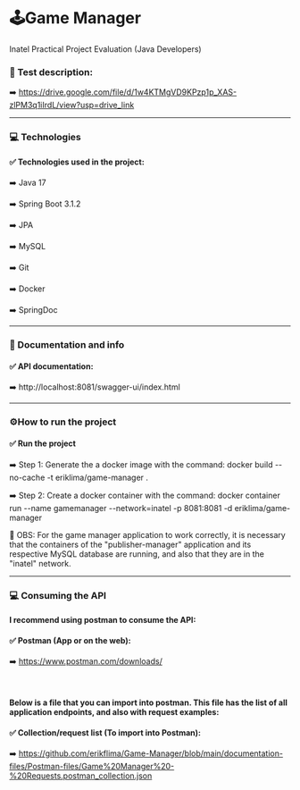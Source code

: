 # 🕹️Game Manager

Inatel Practical Project Evaluation (Java Developers)

### 📝 Test description:
  ➡️ https://drive.google.com/file/d/1w4KTMgVD9KPzp1p_XAS-zlPM3q1iIrdL/view?usp=drive_link

---

### 💻 Technologies

#### ✅ Technologies used in the project:

  ➡️ Java 17
  
  ➡️ Spring Boot 3.1.2
  
  ➡️ JPA
  
  ➡️ MySQL
 
  ➡️ Git
  
  ➡️ Docker
  
  ➡️ SpringDoc  
  
---

### 📝 Documentation and info

#### ✅ API documentation:
 
  ➡️ http://localhost:8081/swagger-ui/index.html
 
---

### ⚙️How to run the project

#### ✅ Run the project

  ➡️ Step 1: Generate the a docker image with the command:
  	docker build --no-cache -t eriklima/game-manager .
  
  ➡️ Step 2: Create a docker container with the command:
     docker container run --name gamemanager --network=inatel -p 8081:8081 -d eriklima/game-manager
  
  🚩 OBS: For the game manager application to work correctly, it is necessary that the containers of the "publisher-manager" application and its respective MySQL database are running, and also that they are in the "inatel" network.

---

### 💻 Consuming the API

#### I recommend using postman to consume the API:

#### ✅ Postman (App or on the web):
  ➡️ https://www.postman.com/downloads/
  
<br>

#### Below is a file that you can import into postman. This file has the list of all application endpoints, and also with request examples:

#### ✅ Collection/request list (To import into Postman):
  ➡️ https://github.com/erikflima/Game-Manager/blob/main/documentation-files/Postman-files/Game%20Manager%20-%20Requests.postman_collection.json

